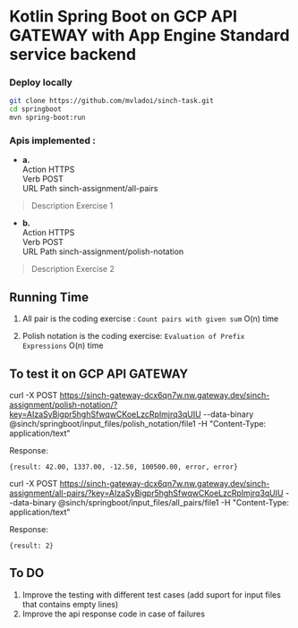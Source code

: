# Kotlin Spring Boot on GCP API GATEWAY with App Engine Standard service backend 


### Deploy locally 

```sh
git clone https://github.com/mvladoi/sinch-task.git
cd springboot
mvn spring-boot:run 

```

[tutorial]: https://cloud.google.com/community/tutorials/kotlin-springboot-app-engine-java8


### Apis implemented : 

- **a.**\
Action	     HTTPS \
Verb         POST\
URL Path     sinch-assignment/all-pairs  
> Description  Exercise 1 

- **b.**\
Action	     HTTPS \
Verb         POST\
URL Path     sinch-assignment/polish-notation
> Description  Exercise 2


## Running Time
1. All pair is the coding exercise : ```Count pairs with given sum```
   O(n) time

2. Polish notation is the coding exercise: ```Evaluation of Prefix Expressions```
    O(n) time
   

## To test it on GCP API GATEWAY 

curl -X POST https://sinch-gateway-dcx6qn7w.nw.gateway.dev/sinch-assignment/polish-notation/?key=AIzaSyBigpr5hghSfwqwCKoeLzcRpImjrq3qUIU  --data-binary  @sinch/springboot/input_files/polish_notation/file1  -H "Content-Type: application/text"

Response: 

```{result: 42.00, 1337.00, -12.50, 100500.00, error, error}```



curl -X POST https://sinch-gateway-dcx6qn7w.nw.gateway.dev/sinch-assignment/all-pairs/?key=AIzaSyBigpr5hghSfwqwCKoeLzcRpImjrq3qUIU  --data-binary  @sinch/springboot/input_files/all_pairs/file1  -H "Content-Type: application/text"

Response:

```{result: 2}```


## To DO
1. Improve the testing with different test cases 
    (add suport for input files that contains empty lines)
3. Improve the api response code in case of failures 
